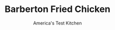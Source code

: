 ---
layout: ../../layouts/MarkdownPostLayout.astro
title: Barberton Fried Chicken
author: America's Test Kitchen
pubDate: 2023-03-15
description: "What defines Ohios famous fried chicken? A bread-crumb coating and an old-fashioned frying fat that adds deep flavor."
image_url: https://res.cloudinary.com/hksqkdlah/image/upload/ar_1:1,c_fill,dpr_2.0,f_auto,fl_lossy.progressive.strip_profile,g_faces:auto,q_auto:low,w_344/9319_sfs-barbertonfriedchicken-9-294229
tags: ["Main Courses","American","Midwest","Chicken"]
calories: 
protein: 
carbohydrates: 
fats: 
fiber: 
ingredients: ["1/2 cup, salt","3 pounds, bone-in chicken pieces, trimmed","3 cups, panko bread crumbs","1 tablespoon, pepper","1 teaspoon, salt","1 cup, all-purpose flour","3 , large eggs","2 quarts, peanut or vegetable oil","1 pound, lard"]
serves: 6
time: "1 hour, plus 30 minutes brining and 30 minutes chilling"
instructions: ["For the brine: Whisk 2 quarts cold water and salt together in large container until salt dissolves. Add chicken and refrigerate, covered, for 30 minutes to 1 hour.","For the coating: Pulse panko in food processor until finely ground, about 5 pulses. Place ground panko, 2 teaspoons pepper, and 1/2 teaspoon salt in shallow dish. Combine flour, remaining 1 teaspoon pepper, and remaining 1/2 teaspoon salt in second shallow dish. Beat eggs in third shallow dish.","Remove chicken from refrigerator and pour off brine. Pat chicken dry with paper towels. Dredge chicken pieces, 2 at a time, in flour mixture. Shake excess flour from chicken. Dip chicken in egg, then dredge in panko mixture, pressing crumbs to adhere. Place chicken on wire rack set in rimmed baking sheet and refrigerate, for 30 minutes to 2 hours.","Adjust oven rack to middle position and heat oven to 200 degrees. Heat oil and lard in large Dutch oven over medium-high heat until 325 degrees. Fry half of chicken, adjusting burner as necessary to maintain oil temperature between 275 and 300 degrees, until deep golden brown and breasts register 160 degrees and thighs/ drumsticks register 175 degrees, 14 to 18 minutes. Drain chicken on clean wire rack set in rimmed baking sheet and place in oven. Bring oil back to 325 degrees and repeat with remaining chicken. Serve with Barberton Hot Sauce."]
nutrition: undefined
notes: "If using breasts, halve crosswise for even cooking. Wings require about 10 minutes of frying. If you cant find lard, use 2 cups extra peanut oil or vegetable oil."
---